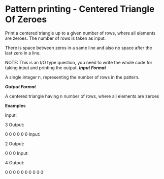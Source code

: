 # Pattern printing - Centered Triangle Of Zeroes
Print a centered triangle up to a given number of rows, where all elements are zeroes. The number of rows is taken as input.

There is space between zeros in a same line and also no space after the last zero in a line.

NOTE: This is an I/O type question, you need to write the whole code for taking input and printing the output.
***Input Format***

A single integer n, representing the number of rows in the pattern.

***Output Format***

A centered triangle having n number of rows, where all elements are zeroes

**Examples**

Input:

3
Output:

  0
 0 0
0 0 0
Input:

2
Output:

 0
0 0
Input:

4
Output:

   0
  0 0
 0 0 0
0 0 0 0